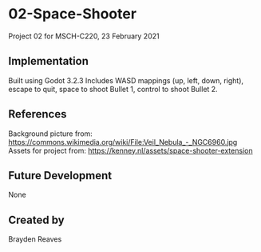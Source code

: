 # 02-Space-Shooter
Project 02 for MSCH-C220, 23 February 2021

## Implementation
Built using Godot 3.2.3
Includes WASD mappings (up, left, down, right), escape to quit, space to shoot Bullet 1, control to shoot Bullet 2.

## References
Background picture from: https://commons.wikimedia.org/wiki/File:Veil_Nebula_-_NGC6960.jpg
Assets for project from: https://kenney.nl/assets/space-shooter-extension

## Future Development
None

## Created by 
Brayden Reaves
